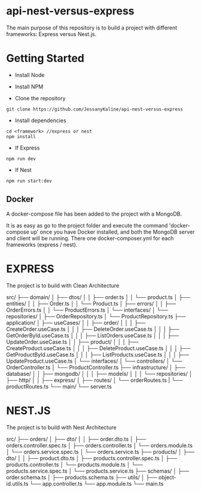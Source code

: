 # api-nest-versus-express

The main purpose of this repository is to build a project with different frameworks: Express versus Nest.js. 

# Getting Started

- Install Node
- Install NPM

- Clone the repository
```
git clone https://github.com/JessanyKaline/api-nest-versus-express
```
- Install dependencies
```
cd <framework> //express or nest
npm install
```

- If Express
```
npm run dev
```

- If Nest
```
npm run start:dev
```

## Docker
A docker-compose file has been added to the project with a MongoDB.

It is as easy as go to the project folder and execute the command 'docker-compose up' once you have Docker installed, and both the MongoDB server and client will be running. There one docker-composer.yml for each frameworks (express / nest).


# EXPRESS
The project is to build with Clean Architecture

src/
├── domain/
│   ├── dtos/
│   │   ├── order.ts
│   │   └── product.ts
│   ├── entities/
│   │   ├── Order.ts
│   │   └── Product.ts
│   ├── errors/
│   │   ├── OrderErrors.ts
│   │   └── ProductErrors.ts
│   └── interfaces/
│       └── repositories/
│           ├── OrderRepository.ts
│           └── ProductRepository.ts
├── application/
│   ├── useCases/
│   │   ├── order/
│   │   │   ├── CreateOrder.useCase.ts
│   │   │   ├── DeleteOrder.useCase.ts
│   │   │   ├── GetOrderById.useCase.ts
│   │   │   ├── ListOrders.useCase.ts
│   │   │   ├── UpdateOrder.useCase.ts
│   │   ├── product/
│   │   │   ├── CreateProduct.useCase.ts
│   │   │   ├── DeleteProduct.useCase.ts
│   │   │   ├── GetProductById.useCase.ts
│   │   │   ├── ListProducts.useCase.ts
│   │   │   ├── UpdateProduct.useCase.ts
│   └── interfaces/
│       └── controllers/
│           └── OrderController.ts
│           └── ProductController.ts
├── infrastructure/
│   ├── database/
│   │   ├── mongodb/
│   │   │   ├── models/
│   │   │   └── repositories/
│   ├── http/
│   │   ├── express/
│          ├── routes/
│              └── orderRoutes.ts
|              └── productRoutes.ts
└── main/
    └── server.ts

# NEST.JS

The project is to build with Nest Architecture

src/
├── orders/
│   ├── dto/
│   │   ├── order.dto.ts
│   ├── orders.controller.spec.ts
│   ├── orders.controller.ts
│   └── orders.module.ts
│   └── orders.service.spec.ts
│   └── orders.service.ts
├── products/
│   ├── dto/
│   │   ├── product.dto.ts
│   ├── products.controller.spec.ts
│   ├── products.controller.ts
│   └── products.module.ts
│   └── products.service.spec.ts
│   └── products.service.ts
├── schemas/
│   ├── order.schema.ts
│   ├── products.schema.ts
├── utils/
│   ├── object-id.utils.ts
└── app.controller.ts
└── app.module.ts
└── main.ts
   